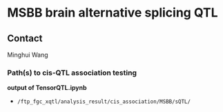 # MSBB brain alternative splicing QTL

## Contact

Minghui Wang

### Path(s) to cis-QTL association testing

**output of TensorQTL.ipynb**

- `/ftp_fgc_xqtl/analysis_result/cis_association/MSBB/sQTL/`